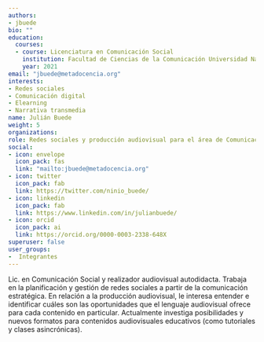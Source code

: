 ```yaml
---
authors:
- jbuede
bio: ""
education:
  courses:
  - course: Licenciatura en Comunicación Social
    institution: Facultad de Ciencias de la Comunicación Universidad Nacional de Córdoba
    year: 2021
email: "jbuede@metadocencia.org"
interests:
- Redes sociales
- Comunicación digital
- Elearning
- Narrativa transmedia
name: Julián Buede
weight: 5
organizations:
role: Redes sociales y producción audiovisual para el área de Comunicación y Comunidades
social:
- icon: envelope
  icon_pack: fas
  link: "mailto:jbuede@metadocencia.org"
- icon: twitter
  icon_pack: fab
  link: https://twitter.com/ninio_buede/
- icon: linkedin
  icon_pack: fab
  link: https://www.linkedin.com/in/julianbuede/
- icon: orcid
  icon_pack: ai
  link: https://orcid.org/0000-0003-2338-648X
superuser: false
user_groups:
-  Integrantes
---
```


Lic. en Comunicación Social y realizador audiovisual autodidacta. Trabaja en la planificación y gestión de redes sociales a partir de la comunicación estratégica. En relación a la producción audiovisual, le interesa entender e identificar cuáles son las oportunidades que el lenguaje audiovisual ofrece para cada contenido en particular. Actualmente investiga posibilidades y nuevos formatos para contenidos audiovisuales educativos (como tutoriales y clases asincrónicas).
